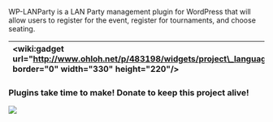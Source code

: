 WP-LANParty is a LAN Party management plugin for WordPress that will allow users to register for the event, register for tournaments, and choose seating.

|&lt;wiki:gadget url="http://www.ohloh.net/p/483198/widgets/project\_languages.xml" border="0" width="330" height="220"/&gt;|&lt;wiki:gadget url="http://www.ohloh.net/p/483198/widgets/project\_basic\_stats.xml" height="220" border="0" /&gt;|
|:--------------------------------------------------------------------------------------------------------------------------|:------------------------------------------------------------------------------------------------------------------|


### Plugins take time to make! Donate to keep this project alive! ###
[![](https://www.paypal.com/en_US/i/btn/btn_donate_LG.gif)](https://www.paypal.com/cgi-bin/webscr?cmd=_s-xclick&hosted_button_id=9776381)
